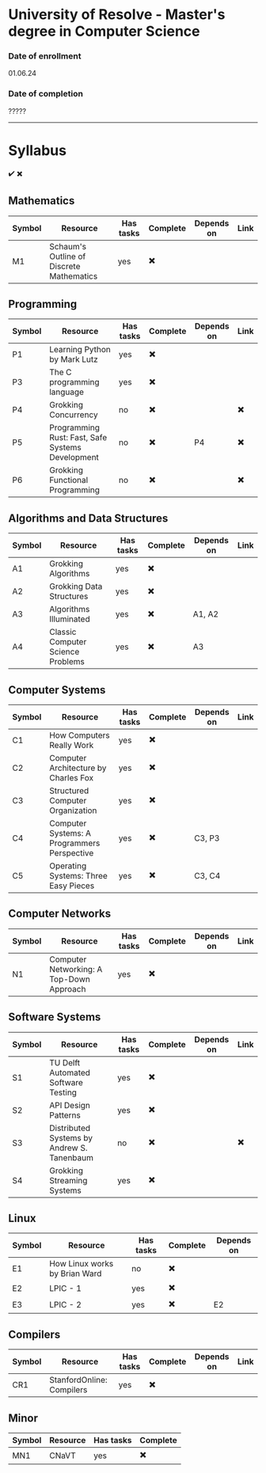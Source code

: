 # University of Resolve - Master's degree in Computer Science

### Date of enrollment 
01.06.24

### Date of completion
?????
___

# Syllabus 
✔️
✖️

## Mathematics 

| Symbol | Resource | Has tasks | Complete | Depends on | Link |
| --- | --- | --- | --- | --- | --- | 
| M1 | Schaum's Outline of Discrete Mathematics | yes | ✖️ |  |  |  


## Programming

| Symbol | Resource | Has tasks | Complete | Depends on | Link |
| --- | --- | --- | --- | --- | --- |
| P1 | Learning Python by Mark Lutz | yes | ✖️ |   |  |   
| P3 | The C programming language | yes | ✖️ |   |  |   
| P4 | Grokking Concurrency | no | ✖️ |   | ✖️ |
| P5 | Programming Rust: Fast, Safe Systems Development | no | ✖️ | P4 | ✖️ |
| P6 | Grokking Functional Programming | no | ✖️ |   | ✖️ |


## Algorithms and Data Structures

| Symbol | Resource | Has tasks | Complete | Depends on | Link |
| --- | --- | --- | --- | --- |--- |
| A1 | Grokking Algorithms | yes | ✖️ |  |  |
| A2 | Grokking Data Structures | yes  | ✖️ |  |
| A3 | Algorithms Illuminated | yes | ✖️ | A1, A2 |  |
| A4 | Classic Computer Science Problems | yes | ✖️ | A3 |  |

## Computer Systems 

| Symbol | Resource | Has tasks | Complete | Depends on | Link |
| --- | --- | --- | --- | --- |--- |
| C1 | How Computers Really Work | yes | ✖️ |  |  |
| C2 | Computer Architecture by Charles Fox | yes | ✖️ |  |  |
| C3 | Structured Computer Organization| yes | ✖️ |  |  |
| C4 | Computer Systems: A Programmers Perspective | yes | ✖️ | C3, P3 |  |
| C5 | Operating Systems: Three Easy Pieces | yes | ✖️ | C3, C4 |  |

## Computer Networks

| Symbol | Resource | Has tasks | Complete | Depends on | Link |
| --- | --- | --- | --- | --- |--- |
| N1 | Computer Networking: A Top-Down Approach | yes | ✖️ |  |  |

## Software Systems 

| Symbol | Resource | Has tasks | Complete | Depends on | Link |
| --- | --- | --- | --- | --- | --- |
| S1 | TU Delft Automated Software Testing | yes | ✖️ |
| S2 | API Design Patterns | yes | ✖️ | |
| S3 | Distributed Systems by Andrew S. Tanenbaum | no  | ✖️ |  | ✖️ |
| S4 | Grokking Streaming Systems | yes | ✖️ |  |  |


## Linux 

| Symbol | Resource | Has tasks | Complete | Depends on |
| --- | --- | --- | --- | --- |
| E1 | How Linux works by Brian Ward | no | ✖️ |
| E2 | LPIC - 1 | yes | ✖️ |
| E3 | LPIC - 2 | yes | ✖️ | E2 |

## Compilers

| Symbol | Resource | Has tasks | Complete | Depends on | Link | 
| --- | --- | --- | --- | --- | --- |
| CR1 | StanfordOnline: Compilers | yes | ✖️ |


## Minor

| Symbol | Resource | Has tasks | Complete |
| --- | --- | --- | --- |
| MN1 | CNaVT | yes | ✖️ |


